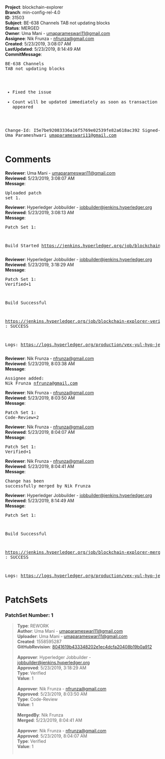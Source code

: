 <strong>Project</strong>: blockchain-explorer<br><strong>Branch</strong>: min-config-rel-4.0<br><strong>ID</strong>: 31503<br><strong>Subject</strong>: BE-638 Channels TAB not updating blocks<br><strong>Status</strong>: MERGED<br><strong>Owner</strong>: Uma Mani - umaparameswari11@gmail.com<br><strong>Assignee</strong>: Nik Frunza - nfrunza@gmail.com<br><strong>Created</strong>: 5/23/2019, 3:08:07 AM<br><strong>LastUpdated</strong>: 5/23/2019, 8:14:49 AM<br><strong>CommitMessage</strong>:<br><pre>BE-638 Channels TAB not updating blocks

* Fixed the issue
* Count will be updated immediately as soon as transaction appeared

Change-Id: I5e7be92083336a16f5769e02539fe82a618ac392
Signed-off-by: Uma Parameshwari <umaparameswari11@gmail.com>
</pre><h1>Comments</h1><strong>Reviewer</strong>: Uma Mani - umaparameswari11@gmail.com<br><strong>Reviewed</strong>: 5/23/2019, 3:08:07 AM<br><strong>Message</strong>: <pre>Uploaded patch set 1.</pre><strong>Reviewer</strong>: Hyperledger Jobbuilder - jobbuilder@jenkins.hyperledger.org<br><strong>Reviewed</strong>: 5/23/2019, 3:08:13 AM<br><strong>Message</strong>: <pre>Patch Set 1:

Build Started https://jenkins.hyperledger.org/job/blockchain-explorer-verify-x86_64/169/</pre><strong>Reviewer</strong>: Hyperledger Jobbuilder - jobbuilder@jenkins.hyperledger.org<br><strong>Reviewed</strong>: 5/23/2019, 3:18:29 AM<br><strong>Message</strong>: <pre>Patch Set 1: Verified+1

Build Successful 

https://jenkins.hyperledger.org/job/blockchain-explorer-verify-x86_64/169/ : SUCCESS

Logs: https://logs.hyperledger.org/production/vex-yul-hyp-jenkins-3/blockchain-explorer-verify-x86_64/169</pre><strong>Reviewer</strong>: Nik Frunza - nfrunza@gmail.com<br><strong>Reviewed</strong>: 5/23/2019, 8:03:38 AM<br><strong>Message</strong>: <pre>Assignee added: Nik Frunza <nfrunza@gmail.com></pre><strong>Reviewer</strong>: Nik Frunza - nfrunza@gmail.com<br><strong>Reviewed</strong>: 5/23/2019, 8:03:50 AM<br><strong>Message</strong>: <pre>Patch Set 1: Code-Review+2</pre><strong>Reviewer</strong>: Nik Frunza - nfrunza@gmail.com<br><strong>Reviewed</strong>: 5/23/2019, 8:04:07 AM<br><strong>Message</strong>: <pre>Patch Set 1: Verified+1</pre><strong>Reviewer</strong>: Nik Frunza - nfrunza@gmail.com<br><strong>Reviewed</strong>: 5/23/2019, 8:04:41 AM<br><strong>Message</strong>: <pre>Change has been successfully merged by Nik Frunza</pre><strong>Reviewer</strong>: Hyperledger Jobbuilder - jobbuilder@jenkins.hyperledger.org<br><strong>Reviewed</strong>: 5/23/2019, 8:14:49 AM<br><strong>Message</strong>: <pre>Patch Set 1:

Build Successful 

https://jenkins.hyperledger.org/job/blockchain-explorer-merge-x86_64/96/ : SUCCESS

Logs: https://logs.hyperledger.org/production/vex-yul-hyp-jenkins-3/blockchain-explorer-merge-x86_64/96</pre><h1>PatchSets</h1><h3>PatchSet Number: 1</h3><blockquote><strong>Type</strong>: REWORK<br><strong>Author</strong>: Uma Mani - umaparameswari11@gmail.com<br><strong>Uploader</strong>: Uma Mani - umaparameswari11@gmail.com<br><strong>Created</strong>: 1558595287<br><strong>GitHubRevision</strong>: [8041619b433348202e1ec4dcfa20408b19b0a912](https://github.com/hyperledger/blockchain-explorer/commit/8041619b433348202e1ec4dcfa20408b19b0a912)<br><br><strong>Approver</strong>: Hyperledger Jobbuilder - jobbuilder@jenkins.hyperledger.org<br><strong>Approved</strong>: 5/23/2019, 3:18:29 AM<br><strong>Type</strong>: Verified<br><strong>Value</strong>: 1<br><br><strong>Approver</strong>: Nik Frunza - nfrunza@gmail.com<br><strong>Approved</strong>: 5/23/2019, 8:03:50 AM<br><strong>Type</strong>: Code-Review<br><strong>Value</strong>: 1<br><br><strong>MergedBy</strong>: Nik Frunza<br><strong>Merged</strong>: 5/23/2019, 8:04:41 AM<br><br><strong>Approver</strong>: Nik Frunza - nfrunza@gmail.com<br><strong>Approved</strong>: 5/23/2019, 8:04:07 AM<br><strong>Type</strong>: Verified<br><strong>Value</strong>: 1<br><br></blockquote>